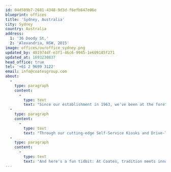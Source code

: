 ```yaml
---
id: 04d509b7-2681-4348-9d3d-f6efb647e06e
blueprint: offices
title: 'Sydney, Australia'
city: Sydney
country: Australia
address:
  1: '36 Doody St,'
  2: 'Alexandria, NSW, 2015'
image: offices/ouroffice_sydney.png
updated_by: 481974df-e3f1-46c6-9945-1e609185f271
updated_at: 1693230837
head_office: true
tel: '+61 2 9699 3122'
email: info@coatesgroup.com
about:
  -
    type: paragraph
    content:
      -
        type: text
        text: "Since our establishment in 1963, we've been at the forefront of revolutionising the way brands constantly look to elevate their customer experience. "
  -
    type: paragraph
    content:
      -
        type: text
        text: "Through our cutting-edge Self-Service Kiosks and Drive-Thru Experience and Switchboard™ CMS -  your ordering experience can be a breeze. Engage your customers like never before with our Outdoor and Indoor Digital Menu Boards that showcase your offerings in stunning detail. But that's not all – we pay homage to our roots with Traditional Signage solutions that blend nostalgia with modernity. "
  -
    type: paragraph
    content:
      -
        type: text
        text: "And here's a fun tidbit: At Coates, tradition meets innovation as we proudly house the three longest-serving employees in the ANZ Market, boasting an incredible combined tenure of 73 years! Join us in shaping the future while cherishing our remarkable past."
---
```

